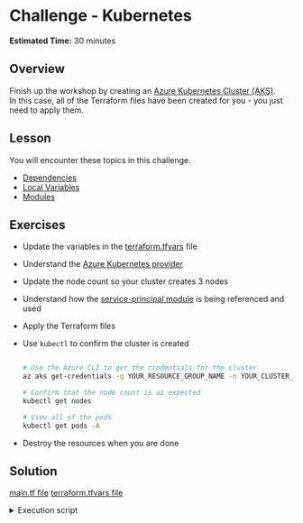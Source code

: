# Challenge - Kubernetes

**Estimated Time:** 30 minutes

## Overview

Finish up the workshop by creating an [Azure Kubernetes Cluster (AKS)](https://azure.microsoft.com/en-us/services/kubernetes-service/).  
In this case, all of the Terraform files have been created for you - you just need to apply them.

## Lesson

You will encounter these topics in this challenge.

* [Dependencies](https://www.terraform.io/docs/configuration/resources.html#resource-dependencies)
* [Local Variables](https://www.terraform.io/docs/configuration/locals.html)
* [Modules](https://www.terraform.io/docs/configuration/modules.html)

## Exercises

* Update the variables in the [terraform.tfvars](solution/terraform.tfvars) file

* Understand the [Azure Kubernetes provider](https://www.terraform.io/docs/providers/azurerm/r/kubernetes_cluster.html)

* Update the node count so your cluster creates 3 nodes

* Understand how the [service-principal module](solution/service-principal/main.tf) is being referenced and used

* Apply the Terraform files

* Use `kubectl` to confirm the cluster is created

  ```bash
  
  # Use the Azure CLI to get the credentials for the cluster
  az aks get-credentials -g YOUR_RESOURCE_GROUP_NAME -n YOUR_CLUSTER_NAME

  # Confirm that the node count is as expected
  kubectl get nodes

  # View all of the pods
  kubectl get pods -A

  ````

* Destroy the resources when you are done

## Solution

[main.tf file](solution/main.tf)
[terraform.tfvars file](solution/terraform.tfvars)

<details>
<summary>
Execution script
</summary>

```bash

terraform init --backend-config=../../backend-secrets.tfvars --backend-config='key=task6.tfstate'

# Apply the script with the specified variable values
terraform apply

```

</details>